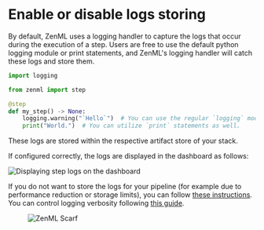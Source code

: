 # Enable or disable logs storing

By default, ZenML uses a logging handler to capture the logs that occur during the execution of a step. Users are free to use the default python logging module or print statements, and ZenML's logging handler will catch these logs and store them.

```python
import logging

from zenml import step

@step 
def my_step() -> None:
    logging.warning("`Hello`")  # You can use the regular `logging` module.
    print("World.")  # You can utilize `print` statements as well. 
```

These logs are stored within the respective artifact store of your stack.

If configured correctly, the logs are displayed in the dashboard as follows:

![Displaying step logs on the dashboard](../../.gitbook/assets/zenml\_step\_logs.png)

If you do not want to store the logs for your pipeline (for example due to performance reduction or storage limits),
you can follow [these instructions](./enable-or-disable-logs-storing.md).
You can control logging verbosity following [this guide](./set-logging-verbosity.md).


<!-- For scarf -->
<figure><img alt="ZenML Scarf" referrerpolicy="no-referrer-when-downgrade" src="https://static.scarf.sh/a.png?x-pxid=f0b4f458-0a54-4fcd-aa95-d5ee424815bc" /></figure>